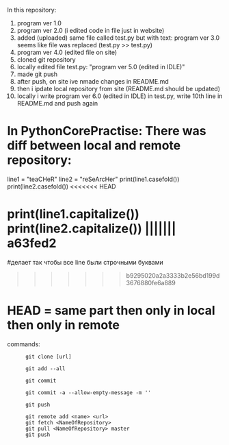 In this repository:
1. program ver 1.0
2. program ver 2.0 (i edited code in file just in website)
3. added (uploaded) same file called test.py but with text: program ver 3.0
seems like file was replaced (test.py >> test.py)
4. program ver 4.0 (edited file on site)
5. cloned git repository
6. locally edited file test.py: "program ver 5.0 (edited in IDLE)"
7. made git push
8. after push, on site ive nmade changes in README.md
9. then i ipdate local repository from site (README.md should be updated)
10. locally i write program ver 6.0 (edited in IDLE) in test.py, write 10th line in README.md and push again

In PythonCorePractise:
There was diff between local and remote repository:
===================================================================================
line1 = "teaCHeR"
line2 = "reSeArcHer"
print(line1.casefold())
print(line2.casefold())
<<<<<<< HEAD

print(line1.capitalize())
print(line2.capitalize())
||||||| a63fed2
=======
#делает так чтобы все line были строчными буквами
>>>>>>> b9295020a2a3333b2e56bd199d3676880fe6a889

HEAD = same part
then only in local
then only in remote
===================================================================================
commands: 

          git clone [url]
          
          git add --all
          
          git commit
          
          git commit -a --allow-empty-message -m ''
          
          git push

          git remote add <name> <url>
          git fetch <NameOfRepository>
          git pull <NameOfRepository> master
          git push
